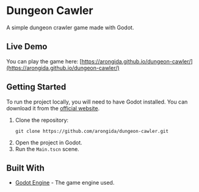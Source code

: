 # Dungeon Cawler

A simple dungeon crawler game made with Godot.

## Live Demo

You can play the game here: [https://arongida.github.io/dungeon-cawler/](https://arongida.github.io/dungeon-cawler/)

## Getting Started

To run the project locally, you will need to have Godot installed. You can download it from the [official website](https://godotengine.org/).

1. Clone the repository:
   ```
   git clone https://github.com/arongida/dungeon-cawler.git
   ```
2. Open the project in Godot.
3. Run the `Main.tscn` scene.

## Built With

* [Godot Engine](https://godotengine.org/) - The game engine used.
